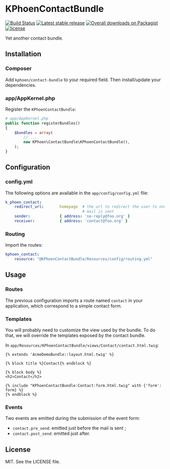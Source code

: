 # KPhoenContactBundle

[![Build Status](https://travis-ci.org/K-Phoen/KPhoenContactBundle.png?branch=master)](https://travis-ci.org/K-Phoen/KPhoenContactBundle)
[![Latest stable release](https://img.shields.io/github/release/K-Phoen/KPhoenContactBundle.svg?maxAge=2592000)](https://github.com/K-Phoen/KPhoenContactBundle/releases)
[![Overall downloads on Packagist](https://img.shields.io/packagist/dt/kphoen/contact-bundle.svg?maxAge=2592000)](https://packagist.org/packages/kphoen/contact-bundle)
[![license](https://img.shields.io/github/license/K-Phoen/KPhoenContactBundle.svg?maxAge=2592000)](https://github.com/K-Phoen/KPhoenContactBundle/blob/3.0/LICENCE)

Yet another contact bundle.

## Installation

### Composer

Add `kphoen/contact-bundle` to your required field. Then install/update your
dependencies.

### app/AppKernel.php

Register the `KPhoenContactBundle`:

```php
# app/AppKernel.php
public function registerBundles()
{
    $bundles = array(
        // ...
        new KPhoen\ContactBundle\KPhoenContactBundle(),
    );
}
```

## Configuration

### config.yml

The following options are available in the `app/config/config.yml` file:

```yaml
k_phoen_contact:
    redirect_url:       homepage  # the url to redirect the user to once the
                                  # mail is sent
    sender:             { address: 'no-reply@foo.org' }
    receiver:           { address: 'contact@foo.org' }
```

### Routing

Import the routes:

```yaml
kphoen_contact:
    resource: "@KPhoenContactBundle/Resources/config/routing.yml"
```

## Usage

### Routes

The previous configuration imports a route named `contact` in your application,
which correspond to a simple contact form.

### Templates

You will probably need to customize the view used by the bundle. To do that, we
will override the templates exposed by the contact bundle.

In `app/Resources/KPhoenContactBundle/views/Contact/contact.html.twig`:

```jinja
{% extends 'AcmeDemoBundle::layout.html.twig' %}

{% block title %}Contact{% endblock %}

{% block body %}
<h2>Contact</h2>

{% include "KPhoenContactBundle:Contact:form.html.twig" with {'form': form} %}
{% endblock %}
```

### Events

Two events are emitted during the submission of the event form:

 * `contact.pre_send`: emitted just before the mail is sent ;
 * `contact.post_send`: emitted just after.

## License

MIT. See the LICENSE file.
